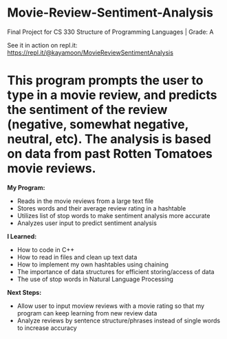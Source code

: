 # Movie-Review-Sentiment-Analysis

Final Project for CS 330 Structure of Programming Languages | Grade: A

See it in action on repl.it: https://repl.it/@kayamoon/MovieReviewSentimentAnalysis



# This program prompts the user to type in a movie review, and predicts the sentiment of the review (negative, somewhat negative, neutral, etc). The analysis is based on data from past Rotten Tomatoes movie reviews.


**My Program:**
- Reads in the movie reviews from a large text file
- Stores words and their average review rating in a hashtable
- Utilizes list of stop words to make sentiment analysis more accurate
- Analyzes user input to predict sentiment analysis

**I Learned:**
- How to code in C++
- How to read in files and clean up text data
- How to implement my own hashtables using chaining
- The importance of data structures for efficient storing/access of data
- The use of stop words in Natural Language Processing


**Next Steps:**
- Allow user to input moview reviews with a movie rating so that my program can keep learning from new review data
- Analyze reviews by sentence structure/phrases instead of single words to increase accuracy

